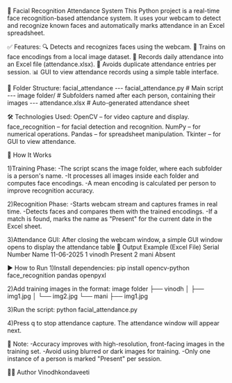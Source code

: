 📸 Facial Recognition Attendance System
This Python project is a real-time face recognition-based attendance system. It uses your webcam to detect and recognize known faces and automatically marks attendance in an Excel spreadsheet.

✅ Features:
🔍 Detects and recognizes faces using the webcam.
🧠 Trains on face encodings from a local image dataset.
📅 Records daily attendance into an Excel file (attendance.xlsx).
🚫 Avoids duplicate attendance entries per session.
📊 GUI to view attendance records using a simple table interface.

📁 Folder Structure:
facial_attendance
 --- facial_attendance.py     # Main script
 --- image folder/            # Subfolders named after each person, containing their images
 --- attendance.xlsx          # Auto-generated attendance sheet


🛠️ Technologies Used:
OpenCV – for video capture and display.
face_recognition – for facial detection and recognition.
NumPy – for numerical operations.
Pandas – for spreadsheet manipulation.
Tkinter – for GUI to view attendance.


🧪 How It Works

1)Training Phase:
-The script scans the image folder, where each subfolder is a person's name.
-It processes all images inside each folder and computes face encodings.
-A mean encoding is calculated per person to improve recognition accuracy.

2)Recognition Phase:
-Starts webcam stream and captures frames in real time.
-Detects faces and compares them with the trained encodings.
-If a match is found, marks the name as "Present" for the current date in the Excel sheet.

3)Attendance GUI:
After closing the webcam window, a simple GUI window opens to display the attendance table
🧾 Output Example (Excel File)
Serial Number 	Name	  11-06-2025
1	            vinodh    	Present
2	            mani       	Absent


▶️ How to Run
1)Install dependencies:
pip install opencv-python face_recognition pandas openpyxl

2)Add training images in the format:
 image folder
 ├── vinodh
 │   ├── img1.jpg
 │   └── img2.jpg
 └── mani
     ├── img1.jpg

3)Run the script:
python facial_attendance.py

4)Press q to stop attendance capture. The attendance window will appear next.

📌 Note:
-Accuracy improves with high-resolution, front-facing images in the training set.
-Avoid using blurred or dark images for training.
-Only one instance of a person is marked "Present" per session.



🧑‍💻 Author
Vinodhkondaveeti

